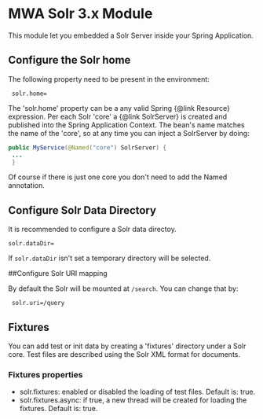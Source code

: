 # MWA Solr 3.x Module

This module let you embedded a Solr Server inside your Spring Application.

## Configure the Solr home
The following property need to be present in the environment:

```properties
 solr.home=
```

The 'solr.home' property can be a any valid Spring {@link Resource} expression.
Per each Solr 'core' a {@link SolrServer} is created and published into the Spring Application Context.
The bean's name matches the name of the 'core', so at any time you can inject a SolrServer by doing:

```java
public MyService(@Named("core") SolrServer) {
 ...
 }
```

Of course if there is just one core you don't need to add the Named annotation.

## Configure Solr Data Directory

It is recommended to configure a Solr data directoy.

```
solr.dataDir=
```

If <code>solr.dataDir</code> isn't set a temporary directory will be selected.

##Configure Solr URI mapping

By default the Solr will be mounted at <code>/search</code>.
You can change that by:

```
 solr.uri=/query
```

## Fixtures
You can add test or init data by creating a 'fixtures' directory under a Solr core.
Test files are described using the Solr XML format for documents.

### Fixtures properties

* solr.fixtures: enabled or disabled the loading of test files. Default is: true.
* solr.fixtures.async: if true, a new thread will be created for loading the fixtures. Default is: true.
